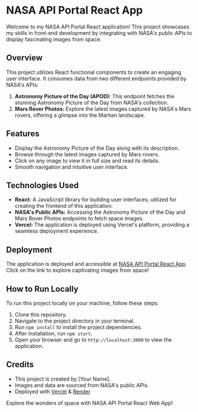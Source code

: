 # NASA API Portal React App

Welcome to my NASA API Portal React application! This project showcases my skills in front-end development by integrating with NASA's public APIs to display fascinating images from space.

## Overview

This project utilizes React functional components to create an engaging user interface. It consumes data from two different endpoints provided by NASA's APIs:

1. **Astronomy Picture of the Day (APOD):** This endpoint fetches the stunning Astronomy Picture of the Day from NASA's collection.
2. **Mars Rover Photos:** Explore the latest images captured by NASA's Mars rovers, offering a glimpse into the Martian landscape.

## Features

- Display the Astronomy Picture of the Day along with its description.
- Browse through the latest images captured by Mars rovers.
- Click on any image to view it in full size and read its details.
- Smooth navigation and intuitive user interface.

## Technologies Used

- **React:** A JavaScript library for building user interfaces, utilized for creating the frontend of this application.
- **NASA's Public APIs:** Accessing the Astronomy Picture of the Day and Mars Rover Photos endpoints to fetch space images.
- **Vercel:** The application is deployed using Vercel's platform, providing a seamless deployment experience.

## Deployment

The application is deployed and accessible at [NASA API Portal React App](https://nasa-api-portal-cxykjf42l-janani-withanas-projects.vercel.app/). Click on the link to explore captivating images from space!

## How to Run Locally

To run this project locally on your machine, follow these steps:

1. Clone this repository.
2. Navigate to the project directory in your terminal.
3. Run `npm install` to install the project dependencies.
4. After installation, run `npm start`.
5. Open your browser and go to `http://localhost:3000` to view the application.

## Credits

- This project is created by [Your Name].
- Images and data are sourced from NASA's public APIs.
- Deployed with [Vercel](https://vercel.com/) & [Render](https://render.com/)

Explore the wonders of space with NASA API Portal React Web App!

